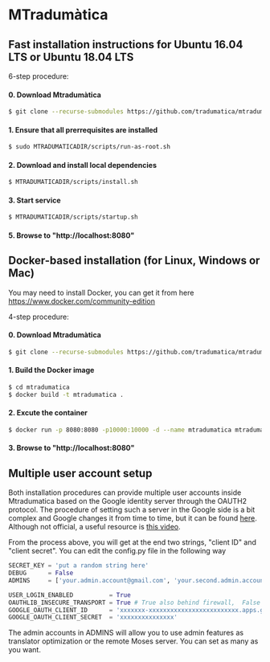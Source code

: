 # MTradumàtica

## Fast installation instructions for Ubuntu 16.04 LTS or Ubuntu 18.04 LTS

6-step procedure:

#### 0. Download Mtradumàtica

```bash
$ git clone --recurse-submodules https://github.com/tradumatica/mtradumatica
```


#### 1. Ensure that all prerrequisites are installed
 
```bash
$ sudo MTRADUMATICADIR/scripts/run-as-root.sh
```

#### 2. Download and install local dependencies
 
```bash
$ MTRADUMATICADIR/scripts/install.sh
```

#### 3. Start service

```bash
$ MTRADUMATICADIR/scripts/startup.sh
```

#### 5. Browse to "http://localhost:8080"

## Docker-based installation (for Linux, Windows or Mac)

You may need to install Docker, you can get it from here https://www.docker.com/community-edition

4-step procedure:

#### 0. Download Mtradumàtica

```bash
$ git clone --recurse-submodules https://github.com/tradumatica/mtradumatica
```

#### 1. Build the Docker image

```bash
$ cd mtradumatica
$ docker build -t mtradumatica .
```

#### 2. Excute the container

```bash
$ docker run -p 8080:8080 -p10000:10000 -d --name mtradumatica mtradumatica
```

#### 3. Browse to "http://localhost:8080"

## Multiple user account setup

Both installation procedures can provide multiple user accounts inside Mtradumatica based on the Google identity server through the OAUTH2 protocol. The procedure of setting such a server in the Google side is a bit complex and Google changes it from time to time, but it can be found [here]( https://developers.google.com/identity/protocols/OAuth2UserAgent). Although not official, a useful resource is [this video](https://www.youtube.com/watch?v=A_5zc3DYZfs).

From the process above, you will get at the end two strings, "client ID" and "client secret". You can edit the config.py file in the following way

```python
SECRET_KEY = 'put a random string here'
DEBUG      = False
ADMINS     = ['your.admin.account@gmail.com', 'your.second.admin.account@gmail.com']

USER_LOGIN_ENABLED          = True
OAUTHLIB_INSECURE_TRANSPORT = True # True also behind firewall,  False -> require HTTPS
GOOGLE_OAUTH_CLIENT_ID      = 'xxxxxxx-xxxxxxxxxxxxxxxxxxxxxxxxx.apps.googleusercontent.com'
GOOGLE_OAUTH_CLIENT_SECRET  = 'xxxxxxxxxxxxxxx'
```
The admin accounts in ADMINS will allow you to use admin features as translator optimization or the remote Moses server. You can set as many as you want.

